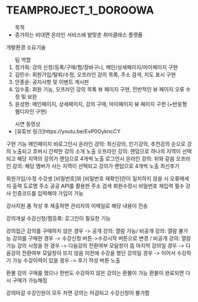 # TEAMPROJECT_1_DOROOWA

<ul>
  목적
  <li>증가하는 비대면 온라인 서비스에 발맞춘 취미클래스 플랫폼</li>
</ul>



개발환경
소요기술




<ol>팀 역할
  <li>정가희: 강의 신청/등록/구매/찜/장바구니, 메인/상세페이지/마이페이지 구현</li>
<li>김민수: 회원가입/탈퇴/수정, 오프라인 강의 목록, 주소 검색, 지도 표시 구현</li>
<li>안종윤: 공지사항 및 이벤트 게시판</li>
<li>임수홍: 회원 기능, 오프라인 강의 목록 뷰 페이지 구현, 전반적인 뷰 페이지 오류 수정 및 보완</li>
<li>윤성현: 메인페이지, 상세페이지, 강의 구매, 마이페이지 뷰 페이지 구현 (+반응형 웹디자인 구현)</li>
</ol>


<ul>시연 동영상
<li>[유튜브 링크]https://youtu.be/EvP0OykncCY</li>
</ul>



구현 기능
메인페이지
비로그인시
온라인 강의: 최신강의, 인기강의, 추천강의 순으로 강의 노출되고 호버시 간략한 강의 소개 노출
오프라인 강의: 랜덤으로 하나의 지역이 선택되고 해당 지역의 강의가 랜덤으로 4개씩 노출
로그인시
온라인 강의: 위와 같음
오프라인 강의: 해당 멤버가 사는 지역이 선택되고 강의가 랜덤으로 4개씩 노출
최신후기

회원가입/수정
수강생
[비밀번호]와 [비밀번호 재확인]란이 일치하지 않을 시 오류메세지 출력
도로명 주소 공공 API를 활용한 주소 검색
회원수정시 비밀번호 재입력 필수
강사
인증코드를 입력해야 가입이 가능

강사지원
폼 작성 후 제출하면 관리자의 이메일로 해당 내용이 전송

강의개설
수강신청/찜등록: 로그인이 필요한 기능

강의접근
강의를 구매하지 않은 경우 -> 공개 강의: 열람 가능/ 비공개 강의: 열람 불가능
강의를 구매한 경우 -> 수강신청 버튼->수강시작 버튼으로 변경 / 비공개 강의: 열람 가능
강의 시청을 한 경우 -> 다음강의 전환여부 모달창이 뜸
마지막 강의일 경우 -> 다음강의 전환여부 모달창이 뜨지 않음
이전에 수강을 했던 강의일 경우 -> 이어서 수강하기 가능
수강이력이 있을 경우 -> 후기 작성 버튼 노출

환불
강의 구매를 했으나 한번도 수강하지 않은 강의는 환불이 가능
환불이 완료되면 다시 구매가 가능해짐

강의마감
수강인원이 모두 차면 강의는 마감되고 수강신청이 불가함
